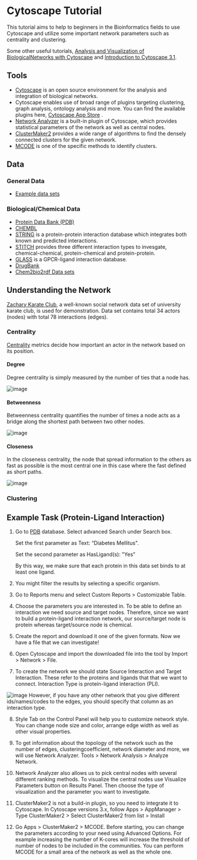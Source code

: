 # Cytoscape Tutorial

This tutorial aims to help to beginners in the Bioinformatics fields to use Cytoscape and utilize some important network parameters such as centrality and clustering. 

Some other useful tutorials, [Analysis and Visualization of BiologicalNetworks with Cytoscape](http://www.cgl.ucsf.edu/Outreach/Workshops/NIH-Oct-2012/Cytoscape/Analysis%20and%20Visualization%20of%20Biological%20Networks%20with%20Cytoscape%20v6.pdf) and [Introduction to Cytoscape 3.1](http://www.cgl.ucsf.edu/home/scooter/NCI2016/Tutorial2_Networks_Data_Styles_Layouts_and_App_Manager.pdf). 

## Tools

*  [Cytoscape](http://www.cytoscape.org) is an open source environment for the analysis and
integration of biological networks.
*  Cytoscape enables use of broad range of plugins targeting clustering, graph analysis,
ontology analysis and more. You can find the available plugins here,
[Cytoscape App Store](http://apps.cytoscape.org/) .
*  [Network Analyzer](http://apps.cytoscape.org/apps/networkanalyzer) is a built-in plugin of Cytoscape, which provides statistical parameters of the network as well as central nodes.
*  [ClusterMaker2](http://apps.cytoscape.org/apps/clustermaker2) provides a wide range of algorithms to find the densely connected clusters for the given network.
*  [MCODE](http://apps.cytoscape.org/apps/mcode) is one of the specific methods to identify clusters.

## Data
### General Data
* [Example data sets](http://www-personal.umich.edu/~mejn/netdata/)
### Biological/Chemical Data
* [Protein Data Bank (PDB)](http://www.rcsb.org/pdb/software/rest.do)
* [CHEMBL](https://www.ebi.ac.uk/chembl/)
*  [STRING](http://string-db.org) is a protein-protein interaction database which integrates both
known and predicted interactions.
*  [STITCH](http://stitch.embl.de/) provides three different interaction types to invesgate, chemical-chemical, protein-chemical and protein-protein. 
* [GLASS](http://zhanglab.ccmb.med.umich.edu/) is a GPCR-ligand interaction database.
* [DrugBank]()
* [Chem2bio2rdf Data sets](https://chem2bio2rdf.wikispaces.com/Datasets)

## Understanding the Network

[Zachary Karate Club](https://en.wikipedia.org/wiki/Zachary%27s_karate_club), a well-known social network data set of university karate club, is used for demonstration. Data set contains total 34 actors (nodes) with total 78 interactions (edges). 

### Centrality
[Centrality](https://cs.hse.ru/data/2015/05/14/1098547089/4._Centrality_Metrics.pdf) metrics decide how important an actor in the network based on its position. 

#### Degree
 Degree centrality is simply measured by the number of ties that a node has.
 
![image](https://cloud.githubusercontent.com/assets/4271817/25327381/97a26a90-28dc-11e7-86ed-4f0554c53891.PNG)

#### Betweenness
 Betweenness centrality quantifies the number of times a node acts as a bridge along the shortest
path between two other nodes.

![image](https://cloud.githubusercontent.com/assets/4271817/25327379/979b1b6e-28dc-11e7-9512-bfc033ab1aef.PNG)

#### Closeness
In the closeness centrality, the node that spread information to the others as fast as possible is the most central one in this case where the fast defined as short paths.

![image](https://cloud.githubusercontent.com/assets/4271817/25327380/979ba1b0-28dc-11e7-8d8a-ebfe381e5447.PNG)


### Clustering

## Example Task (Protein-Ligand Interaction)
1. Go to [PDB](http://www.rcsb.org/pdb/software/rest.do) database. Select advanced Search under Search box.

   Set the first parameter as Text: “Diabetes Mellitus".
   
   Set the second parameter as HasLigand(s): "Yes"
   
   By this way, we make sure that each protein in this data set binds to at least one ligand.

2. You might filter the results by selecting a specific organism.

3. Go to Reports menu and select Custom Reports > Customizable Table.

4. Choose the parameters you are interested in. To be able to define an interaction we need source and target nodes. 
   Therefore, since we want to build a protein-ligand interaction network, our source/target node is protein whereas target/source node is chemical.
  
 5. Create the report and download it one of the given formats. Now we have a file that we can investigate!
 
 6. Open Cytoscape and import the downloaded file into the tool by Import > Network > File. 
 
 7. To create the network we should state Source Interaction and Target Interaction. These refer to the proteins and ligands that that we want to connect. Interaction Type is protein-ligand interaction (PLI).  
 
 ![image](https://cloud.githubusercontent.com/assets/4271817/25359484/23ff9726-294e-11e7-8240-4269bd1aa3f6.PNG)
   However, if you have any other network that you give different ids/names/codes to the edges, you should specify that column as an interaction type.
 
 8.  Style Tab on the Control Panel will help you to customize network style. You can change node size and color, arrange edge width as well as other visual properties.

9. To get information about the topology of the network such as the number of edges, clusteringcoefficient, network diameter and more, we will use Network Analyzer. 
 Tools > Network Analysis > Analyze Network.
 
 10. Network Analyzer also allows us to pick central nodes with several different ranking methods. To visualize the central nodes use Visualize Parameters button on Results Panel. Then choose the type of visualization and the parameter you want to investigate.
 
 11. ClusterMaker2 is not a build-in plugin, so you need to integrate it to Cytoscape. In Cytoscape versions 3.x, follow 
 Apps > AppManager > Type ClusterMaker2 > Select ClusterMaker2 from list > Install

12. Go Apps > ClusterMaker2 > MCODE. Before starting, you can change the parameters according to your need using Advanced Options. For example increasing the number of K-cores will increase the threshold of number of nodes to be included in the communities. You can perform MCODE for a small area of the network as well as the whole one.


